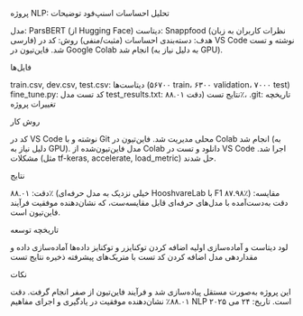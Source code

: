 پروژه NLP: تحلیل احساسات اسنپ‌فود
توضیحات

مدل: ParsBERT (از Hugging Face)
دیتاست: Snappfood (نظرات کاربران به زبان فارسی)
هدف: دسته‌بندی احساسات (مثبت/منفی)
روش: کد در VS Code نوشته و تست شد. فاین‌تیون در Google Colab انجام شد (به دلیل نیاز به GPU).

فایل‌ها

train.csv, dev.csv, test.csv: دیتاست‌ها (۵۶۷۰۰ train، ۶۳۰۰ validation، ۷۰۰۰ test)
fine_tune.py: کد تست مدل
test_results.txt: نتایج تست (دقت ۸۸.۰۱٪، 
.git: تاریخچه تغییرات پروژه

روش کار

کد در VS Code نوشته و با Git محلی مدیریت شد.
فاین‌تیون در Colab انجام شد (به دلیل نیاز به GPU).
مدل فاین‌تیون‌شده از Colab دانلود و تست در VS Code اجرا شد.
مشکلات (مثل tf-keras, accelerate, load_metric) حل شدند.

نتایج

دقت: ۸۸.۰۱٪ (خیلی نزدیک به مدل حرفه‌ای HooshvareLab با F1 ۸۷.۹۸٪)
مقایسه: دقت به‌دست‌آمده با مدل‌های حرفه‌ای قابل مقایسه‌ست، که نشان‌دهنده موفقیت فرآیند فاین‌تیون است.

تاریخچه توسعه

لود دیتاست و آماده‌سازی اولیه
اضافه کردن توکنایزر و توکنایز داده‌ها
آماده‌سازی داده و مقداردهی مدل
اضافه کردن کد تست با متریک‌های پیشرفته
ذخیره نتایج تست

نکات

این پروژه به‌صورت مستقل پیاده‌سازی شد و فرآیند فاین‌تیون از صفر انجام گرفت.
دقت ۸۸.۰۱٪ نشان‌دهنده موفقیت در یادگیری و اجرای مفاهیم NLP است.
تاریخ: ۲۴ می ۲۰۲۵
